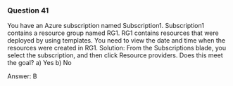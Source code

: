 ### Question 41

You have an Azure subscription named Subscription1. Subscription1 contains a resource
group named RG1. RG1 contains resources that were deployed by using templates.
You need to view the date and time when the resources were created in RG1.
Solution: From the Subscriptions blade, you select the subscription, and then click
Resource providers. Does this meet the goal?
a) Yes
b) No

Answer: B

